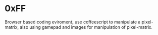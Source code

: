 # 0xFF
Browser based coding eviroment, use coffeescript to manipulate a pixel-matrix, also using gamepad and images for manipulation of pixel-matrix.
